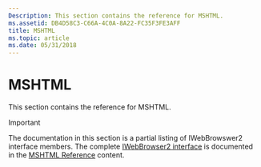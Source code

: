 ```yaml
---
Description: This section contains the reference for MSHTML.
ms.assetid: DB4D58C3-C66A-4C0A-8A22-FC35F3FE3AFF
title: MSHTML
ms.topic: article
ms.date: 05/31/2018
---
```


# MSHTML

This section contains the reference for MSHTML.

> [!IMPORTANT]
>
> The documentation in this section is a partial listing of IWebBrowswer2 interface members. The complete [IWebBrowser2 interface](https://msdn.microsoft.com/en-us/library/aa752127%28v=vs.85%29.aspx) is documented in the [MSHTML Reference](https://msdn.microsoft.com/en-us/library/hh801968.aspx) content.

 

 

 



